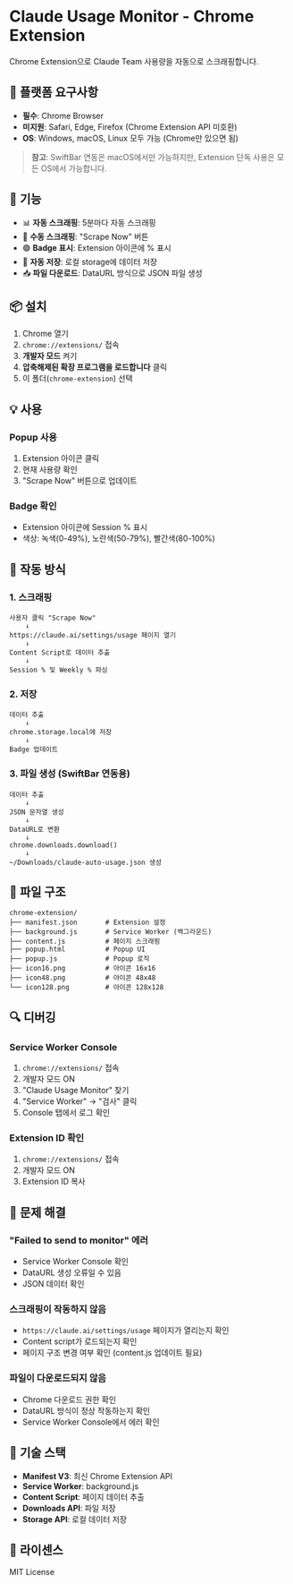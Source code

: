 # Claude Usage Monitor - Chrome Extension

Chrome Extension으로 Claude Team 사용량을 자동으로 스크래핑합니다.

## 📌 플랫폼 요구사항

- **필수**: Chrome Browser
- **미지원**: Safari, Edge, Firefox (Chrome Extension API 미호환)
- **OS**: Windows, macOS, Linux 모두 가능 (Chrome만 있으면 됨)

> **참고**: SwiftBar 연동은 macOS에서만 가능하지만, Extension 단독 사용은 모든 OS에서 가능합니다.

## 🎯 기능

- 📊 **자동 스크래핑**: 5분마다 자동 스크래핑
- 🔘 **수동 스크래핑**: "Scrape Now" 버튼
- 🟢 **Badge 표시**: Extension 아이콘에 % 표시
- 💾 **자동 저장**: 로컬 storage에 데이터 저장
- 📥 **파일 다운로드**: DataURL 방식으로 JSON 파일 생성

## 📦 설치

1. Chrome 열기
2. `chrome://extensions/` 접속
3. **개발자 모드** 켜기
4. **압축해제된 확장 프로그램을 로드합니다** 클릭
5. 이 폴더(`chrome-extension`) 선택

## 💡 사용

### Popup 사용
1. Extension 아이콘 클릭
2. 현재 사용량 확인
3. "Scrape Now" 버튼으로 업데이트

### Badge 확인
- Extension 아이콘에 Session % 표시
- 색상: 녹색(0-49%), 노란색(50-79%), 빨간색(80-100%)

## 🔧 작동 방식

### 1. 스크래핑
```
사용자 클릭 "Scrape Now"
    ↓
https://claude.ai/settings/usage 페이지 열기
    ↓
Content Script로 데이터 추출
    ↓
Session % 및 Weekly % 파싱
```

### 2. 저장
```
데이터 추출
    ↓
chrome.storage.local에 저장
    ↓
Badge 업데이트
```

### 3. 파일 생성 (SwiftBar 연동용)
```
데이터 추출
    ↓
JSON 문자열 생성
    ↓
DataURL로 변환
    ↓
chrome.downloads.download()
    ↓
~/Downloads/claude-auto-usage.json 생성
```

## 📁 파일 구조

```
chrome-extension/
├── manifest.json       # Extension 설정
├── background.js       # Service Worker (백그라운드)
├── content.js          # 페이지 스크래핑
├── popup.html          # Popup UI
├── popup.js            # Popup 로직
├── icon16.png          # 아이콘 16x16
├── icon48.png          # 아이콘 48x48
└── icon128.png         # 아이콘 128x128
```

## 🔍 디버깅

### Service Worker Console
1. `chrome://extensions/` 접속
2. 개발자 모드 ON
3. "Claude Usage Monitor" 찾기
4. "Service Worker" → "검사" 클릭
5. Console 탭에서 로그 확인

### Extension ID 확인
1. `chrome://extensions/` 접속
2. 개발자 모드 ON
3. Extension ID 복사

## 🐛 문제 해결

### "Failed to send to monitor" 에러
- Service Worker Console 확인
- DataURL 생성 오류일 수 있음
- JSON 데이터 확인

### 스크래핑이 작동하지 않음
- `https://claude.ai/settings/usage` 페이지가 열리는지 확인
- Content script가 로드되는지 확인
- 페이지 구조 변경 여부 확인 (content.js 업데이트 필요)

### 파일이 다운로드되지 않음
- Chrome 다운로드 권한 확인
- DataURL 방식이 정상 작동하는지 확인
- Service Worker Console에서 에러 확인

## 📖 기술 스택

- **Manifest V3**: 최신 Chrome Extension API
- **Service Worker**: background.js
- **Content Script**: 페이지 데이터 추출
- **Downloads API**: 파일 저장
- **Storage API**: 로컬 데이터 저장

## 📝 라이센스

MIT License
